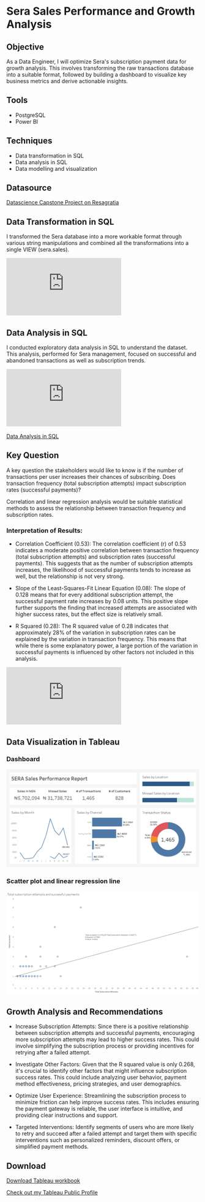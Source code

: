 # Sera Sales Performance and Growth Analysis

## Objective
As a Data Engineer, I will optimize Sera's subscription payment data for growth analysis. This involves transforming the raw transactions database into a suitable 
format, followed by building a dashboard to visualize key business metrics and derive actionable insights.

## Tools
- PostgreSQL
- Power BI

## Techniques
- Data transformation in SQL
- Data analysis in SQL
- Data modelling and visualization

## Datasource
<a href = "https://resagratia.com"> Datascience Capstone Project on Resagratia </a>

## Data Transformation in SQL

I transformed the Sera database into a more workable format through various string manipulations and combined all the transformations into a single VIEW (sera.sales).

![Data transformation in SQL](https://github.com/dadahoro/sera-growth-analysis/blob/main/sera_sales_data_transformation_VIEW.sql)

## Data Analysis in SQL

I conducted exploratory data analysis in SQL to understand the dataset. This analysis, performed for Sera management, focused on successful and abandoned transactions as well as subscription trends.

![Data Analysis in SQL](https://github.com/dadahoro/sera-growth-analysis/blob/main/sera_sales_data_analysis.sql)

<a href = "https://github.com/dadahoro/sera-growth-analysis/blob/main/sera_sales_data_analysis.sql"> Data Analysis in SQL </a>

## Key Question
A key question the stakeholders would like to know is if the number of transactions per user increases their chances of subscribing.
Does transaction frequency (total subscription attempts) impact subscription rates (successful payments)?

Correlation and linear regression analysis would be suitable statistical methods to assess the relationship between transaction frequency and subscription rates.

### Interpretation of Results:

- Correlation Coefficient (0.53):
  The correlation coefficient (r) of 0.53 indicates a moderate positive correlation between transaction frequency (total subscription attempts) and subscription rates (successful payments). This suggests that as the number of subscription attempts increases, the likelihood of successful payments tends to increase as well, but the relationship is not very strong.

- Slope of the Least-Squares-Fit Linear Equation (0.08):
  The slope of 0.128 means that for every additional subscription attempt, the successful payment rate increases by 0.08 units. This positive slope further supports the finding that increased attempts are associated with higher success rates, but the effect size is relatively small.

- R Squared (0.28):
  The R squared value of 0.28 indicates that approximately 28% of the variation in subscription rates can be explained by the variation in transaction frequency. This means that while there is some explanatory power, a large portion of the variation in successful payments is influenced by other factors not included in this analysis.

![Correlation and Regression Analysis in SQL](https://github.com/dadahoro/sera-growth-analysis/blob/main/sera_sales_key_question_data_analysis.sql)

## Data Visualization in Tableau

### Dashboard
![Dashboard](https://github.com/dadahoro/sera-growth-analysis/blob/main/assets/sera%20sales%20dashboard.png) 

### Scatter plot and linear regression line
![Relationships](https://github.com/dadahoro/sera-growth-analysis/blob/main/assets/total%20subscriptions%20attempts%20and%20successful%20payments.png)

## Growth Analysis and Recommendations
- Increase Subscription Attempts:
  Since there is a positive relationship between subscription attempts and successful payments, encouraging more subscription attempts may lead to higher success rates. This could involve simplifying the subscription process or providing incentives for retrying after a failed attempt.

- Investigate Other Factors:
  Given that the R squared value is only 0.268, it's crucial to identify other factors that might influence subscription success rates. This could include analyzing user behavior, payment method effectiveness, pricing strategies, and user demographics.

- Optimize User Experience:
  Streamlining the subscription process to minimize friction can help improve success rates. This includes ensuring the payment gateway is reliable, the user interface is intuitive, and providing clear instructions and support.

- Targeted Interventions:
  Identify segments of users who are more likely to retry and succeed after a failed attempt and target them with specific interventions such as personalized reminders, discount offers, or simplified payment methods.

## Download
<a href = "https://github.com/dadahoro/sera-growth-analysis/raw/main/assets/Davo%20Dahoro%20Resa%20DSP%20Capstone%20Sera%20Growth%20Analysis.twbx"> Download Tableau workbook </a>

<a href = "https://public.tableau.com/app/profile/davo.dahoro/viz/DavoDahoroResaDSPCapstone/SERASalesDashboard"> Check out my Tableau Public Profile </a>





